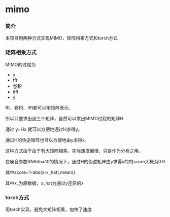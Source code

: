 # mimo

### 简介

本项目用两种方式实现MIMO，矩阵相乘方式和torch方式

### 矩阵相乘方式

MIMO的过程为

* x
* fft
* 卷积
* ifft
* y

fft、卷积、ifft都可以用矩阵表示。

所以只要求出这三个矩阵，自然可以求出MIMO过程的矩阵H

通过 y=Hx 就可以方便地通过H求得y。

通过H的伪逆矩阵也可以方便地由y求得x。

这种方式由于由于有大矩阵相乘，实际速度偏慢，只是作为分析之用。

在噪音参数SNRdb=10的情况下，通过H的伪逆矩阵由y求得x的的score大概为0.9

其中score=1-abs(x-x_hat).mean()

其中x_为原数据，x_hat为通过y还原的x

### torch方式

用torch实现，避免大矩阵相乘，加快了速度
